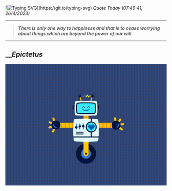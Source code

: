 [![Typing SVG](https://readme-typing-svg.herokuapp.com?font=Press+Start+2P&color=C2F784&size=35&width=900&height=100&lines=Hello+World%2C+I'm+Hung+!)](https://git.io/typing-svg) 
_Quote Today (07:49:41, 26/4/2023)_
___
>**_There is only one way to happiness and that is to cease worrying about things which are beyond the power of our will._**
___

## __**_Epictetus_**

![RobotDance](src/assets/images/robot-dancing-dribble.gif?style=center)
